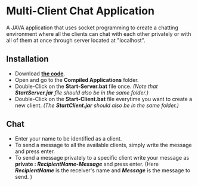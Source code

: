 # Multi-Client Chat Application
A JAVA application that uses socket programming to create a chatting environment where all the clients can chat with each other privately or with all of them at once through server located at "localhost".

## Installation
- Download [**the code**](https://github.com/misraVaibhav/misraVaibhav-MultiClientChatApplication/archive/refs/heads/main.zip).
- Open and go to the **Compiled Applications** folder.
- Double-Click on the **Start-Server.bat** file once. *(Note that **StartServer.jar** file should also be in the same folder.)*
- Double-Click on the  **Start-Client.bat** file everytime you want to create a new client. *(The **StartClient.jar** should also be in the same folder.)*

## Chat
- Enter your name to be identified as a client.
- To send a message to all the available clients, simply write the message and press enter.
- To send a message privately to a specific client write your message as **private : *RecipientName*-*Message*** and press enter. (Here ***RecipientName*** is the receiver's name and ***Message*** is the message to send. )
